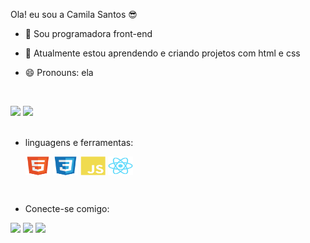 Ola! eu sou a Camila Santos :sunglasses:



- 🔭 Sou programadora front-end
- 🌱 Atualmente estou aprendendo e criando projetos com html e css
- 😄 Pronouns: ela

  <br>
  
 <div> 
  <img src="https://github-readme-stats.vercel.app/api?username=Cahju&show_icons=true&theme=transparent" />
  <img src="https://github-readme-stats.vercel.app/api/top-langs/?username=Cahju&hide_progress=true&theme=transparent"/>
</div>


<div style="display: inline_block"><br>

- linguagens e ferramentas:
 
  <img align="center" alt="Mila-HTML" height="30" width="40" src="https://raw.githubusercontent.com/devicons/devicon/master/icons/html5/html5-original.svg">
  <img align="center" alt="Mila-CSS" height="30" width="40" src="https://raw.githubusercontent.com/devicons/devicon/master/icons/css3/css3-original.svg">
  <img align="center" alt="Mila-Js" height="30" width="40" src="https://raw.githubusercontent.com/devicons/devicon/master/icons/javascript/javascript-plain.svg">  
  <img align="center" alt="Mila-React" height="30" width="40" src="https://raw.githubusercontent.com/devicons/devicon/master/icons/react/react-original.svg">
</div>


<div><br>  

 - Conecte-se comigo:
   
  <a href="https://www.instagram.com/camil.santana_/" target="_blank"><img src="https://img.shields.io/badge/-Instagram-%23E4405F?style=for-the-badge&logo=instagram&logoColor=white" target="_blank"></a>
  <a href = "https://mail.google.com/mail/u/0/#inbox"><img src="https://img.shields.io/badge/-Gmail-%23333?style=for-the-badge&logo=gmail&logoColor=white" target="_blank"></a>
  <a href="https://www.linkedin.com/in/camila-santana-rodrigues-8317961b6/" target="_blank"><img src="https://img.shields.io/badge/-LinkedIn-%230077B5?style=for-the-badge&logo=linkedin&logoColor=white" target="_blank"></a>   
</div>








